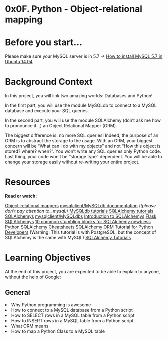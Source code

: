 # 0x0F. Python - Object-relational mapping

# Before you start…
Please make sure your MySQL server is in 5.7 -> [How to install MySQL 5.7 in Ubuntu 14.04](https://intranet.hbtn.io/rltoken/mqTU28SAIfz_-9w7rZipMw)
# Background Context
In this project, you will link two amazing worlds: Databases and Python!

In the first part, you will use the module MySQLdb to connect to a MySQL database and execute your SQL queries.

In the second part, you will use the module SQLAlchemy (don’t ask me how to pronounce it…) an Object Relational Mapper (ORM).

The biggest difference is: no more SQL queries! Indeed, the purpose of an ORM is to abstract the storage to the usage. With an ORM, your biggest concern will be “What can I do with my objects” and not “How this object is stored? where? when?”. You won’t write any SQL queries only Python code. Last thing, your code won’t be “storage type” dependent. You will be able to change your storage easily without re-writing your entire project.

# Resources
<b>Read or watch:</b>

[Object-relational mappers](https://intranet.hbtn.io/rltoken/IqdjUaZ31ZfP6eT-lTyUkA)
[mysqlclient/MySQLdb documentation](https://intranet.hbtn.io/rltoken/rMJpVJ1_YjMWfvY00I7Kpw) /*(please don’t pay attention to _mysql)*/
[MySQLdb tutorials](https://intranet.hbtn.io/rltoken/DJz5W6Y13-6qUSTPTGrHYw)
[SQLAlchemy tutorials](https://intranet.hbtn.io/rltoken/9JWveMwNKe3IUErdEbDsUQ) 
[SQLAlchemys](https://intranet.hbtn.io/rltoken/E9dLS6Shaezq4ivnGxN_RA)
[mysqlclient/MySQLdbs](https://intranet.hbtn.io/rltoken/QFgtVxz2w-C1y1OB8uls1g) 
[Introduction to SQLAlchemys](https://intranet.hbtn.io/rltoken/I5bvhPGTOu3_-T-4jpN-hg) 
[Flask SQLAlchemys](https://intranet.hbtn.io/rltoken/UvaHESHeqlRA0Z0uQFi0_A) 
[10 common stumbling blocks for SQLAlchemy newbiess](https://intranet.hbtn.io/rltoken/Zb8Yc2WycLLYX8gnLlwZKw)
[Python SQLAlchemy Cheatsheets](https://intranet.hbtn.io/rltoken/XHPAX7-ydSou2BLWHII8Vw)
[SQLAlchemy ORM Tutorial for Python Developers](https://intranet.hbtn.io/rltoken/aeLSQ039BhLhamU2BjqsOw) (Warning: This tutorial is with PostgreSQL, but the concept of SQLAlchemy is the same with MySQL)
[SQLAlchemy Tutorials](https://intranet.hbtn.io/rltoken/cmfi9C_nRXrmnwaJfCPyxA)

# Learning Objectives
At the end of this project, you are expected to be able to explain to anyone, without the help of Google:

## General
<li> Why Python programming is awesome</li>
<li> How to connect to a MySQL database from a Python script</li>
<li> How to SELECT rows in a MySQL table from a Python script</li>
<li> How to INSERT rows in a MySQL table from a Python script</li>
<li> What ORM means</li>
<li> How to map a Python Class to a MySQL table </li>

